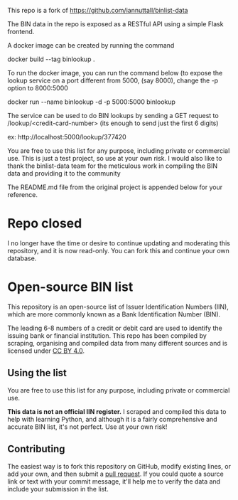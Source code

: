 This repo is a fork of https://github.com/iannuttall/binlist-data

The BIN data in the repo is exposed as a RESTful API using a simple Flask frontend. 

A docker image can be created by running the command

docker build --tag binlookup . 

To run the docker image, you can run the command below (to expose the lookup service on a port different from 5000, (say 8000), change the -p option to 8000:5000

docker run --name binlookup -d -p 5000:5000 binlookup


The service can be used to do BIN lookups by sending a GET request to /lookup/&lt;credit-card-number&gt; (its enough to send just the first 6 digits)

ex: http://localhost:5000/lookup/377420

You are free to use this list for any purpose, including private or commercial use. This is just a test project, so use at your own risk.  I would also like to thank the binlist-data team for the meticulous work in compiling the BIN data and providing it to the community


The README.md file from the original project is appended below for your reference. 

# Repo closed

I no longer have the time or desire to continue updating and moderating this repository, and it is now read-only. You can fork this and continue your own database.

# Open-source BIN list

This repository is an open-source list of Issuer Identification Numbers (IIN), which are more commonly known as a Bank Identification Number (BIN).

The leading 6-8 numbers of a credit or debit card are used to identify the issuing bank or financial institution. This repo has been compiled by scraping, organising and compiled data from many different sources and is licensed under [CC BY 4.0](https://creativecommons.org/licenses/by/4.0/).

## Using the list

You are free to use this list for any purpose, including private or commercial use.

**This data is not an official IIN register.** I scraped and compiled this data to help with learning Python, and although it is a fairly comprehensive and accurate BIN list, it's not perfect. Use at your own risk!


## Contributing

The easiest way is to fork this repository on GitHub, modify existing lines, or add your own, and then submit a [pull request](https://help.github.com/en/articles/about-pull-requests). If you could quote a source link or text with your commit message, it'll help me to verify the data and include your submission in the list.


